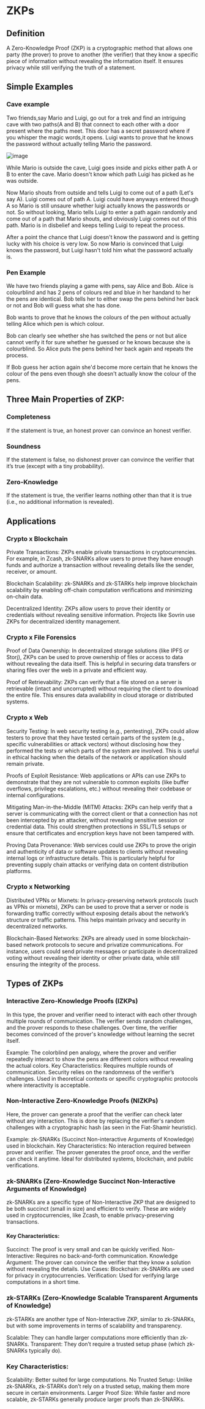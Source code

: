 # ZKPs
  ## Definition
  A Zero-Knowledge Proof (ZKP) is a cryptographic method that allows one party (the prover) to prove to another (the verifier) that they know a specific piece of information without revealing the information itself.
  It ensures privacy while still verifying the truth of a statement.
  ## Simple Examples
  ### Cave example
  Two friends,say Mario and Luigi, go out for a trek and find an intriguing cave with two paths(A and B) that connect to each other with a door present where the paths meet. This door has a secret password where if you whisper the magic words,it opens.
  Luigi wants to prove that he knows the password without actually telling Mario the password.

  ![image](https://github.com/user-attachments/assets/121fb001-888c-4dce-84d7-61e8deb9ffed)

  While Mario is outside the cave, Luigi goes inside and picks either path A or B to enter the cave. Mario doesn't know which path Luigi has picked as he was outside.
  
  Now Mario shouts from outside and tells Luigi to come out of a path (Let's say A). Luigi comes out of path A. Luigi could have anyways entered though A so Mario is still unsaure whether luigi actually knows the passwords or not.
  So without looking, Mario tells Luigi to enter a path again randomly and come out of a path that Mario shouts, and obviously Luigi comes out of this path. Mario is in disbelief and keeps telling Luigi to repeat the process.

  After a point the chance that Luigi doesn't know the password and is getting lucky with his choice is very low. So now Mario is convinced that Luigi knows the password, but Luigi hasn't told him what the password actually is.

  ### Pen Example
  We have two friends playing a game with pens, say Alice and Bob.
  Alice is colourblind and has 2 pens of colours red and blue in her handand to her the pens are identical. Bob tells her to either swap the pens behind her back or not and Bob will guess what she has done.

  Bob wants to prove that he knows the colours of the pen without actually telling Alice which pen is which colour.
  
  Bob can clearly see whether she has switched the pens or not but alice cannot verify it for sure whether he guessed or he knows because she is colourblind. So Alice puts the pens behind her back again and repeats the process.
  
  If Bob guess her action again she'd become more certain that he knows the colour of the pens even though she doesn't actually know the colour of the pens.
  ## Three Main Properties of ZKP:
  ### Completeness
  If the statement is true, an honest prover can convince an honest verifier.
  ### Soundness
  If the statement is false, no dishonest prover can convince the verifier that it’s true (except with a tiny probability).
  ### Zero-Knowledge
  If the statement is true, the verifier learns nothing other than that it is true (i.e., no additional information is revealed).
  
  ## Applications
  ### Crypto x Blockchain
  Private Transactions: ZKPs enable private transactions in cryptocurrencies. For example, in Zcash, zk-SNARKs allow users to prove they have enough funds and authorize a transaction without revealing details like the sender, receiver, or amount.
  
  Blockchain Scalability: zk-SNARKs and zk-STARKs help improve blockchain scalability by enabling off-chain computation verifications and minimizing on-chain data.
  
  Decentralized Identity: ZKPs allow users to prove their identity or credentials without revealing sensitive information. Projects like Sovrin use ZKPs for decentralized identity management.
  ### Crypto x File Forensics
  Proof of Data Ownership: In decentralized storage solutions (like IPFS or Storj), ZKPs can be used to prove ownership of files or access to data without revealing the data itself. This is helpful in securing data transfers or sharing files over the web in a private and efficient way.
  
  Proof of Retrievability: ZKPs can verify that a file stored on a server is retrievable (intact and uncorrupted) without requiring the client to download the entire file. This ensures data availability in cloud storage or distributed systems.
  ### Crypto x Web
  Security Testing: In web security testing (e.g., pentesting), ZKPs could allow testers to prove that they have tested certain parts of the system (e.g., specific vulnerabilities or attack vectors) without disclosing how they performed the tests or which parts of the system are involved. This is useful in ethical hacking when the details of the network or application should remain private.
  
  Proofs of Exploit Resistance: Web applications or APIs can use ZKPs to demonstrate that they are not vulnerable to common exploits (like buffer overflows, privilege escalations, etc.) without revealing their codebase or internal configurations.
  
  Mitigating Man-in-the-Middle (MITM) Attacks: ZKPs can help verify that a server is communicating with the correct client or that a connection has not been intercepted by an attacker, without revealing sensitive session or credential data. This could strengthen protections in SSL/TLS setups or ensure that certificates and encryption keys have not been tampered with.
  
  Proving Data Provenance: Web services could use ZKPs to prove the origin and authenticity of data or software updates to clients without revealing internal logs or infrastructure details. This is particularly helpful for preventing supply chain attacks or verifying data on content distribution platforms.
  ### Crypto x Networking
  Distributed VPNs or Mixnets: In privacy-preserving network protocols (such as VPNs or mixnets), ZKPs can be used to prove that a server or node is forwarding traffic correctly without exposing details about the network’s structure or traffic patterns. This helps maintain privacy and security in decentralized networks.
  
  Blockchain-Based Networks: ZKPs are already used in some blockchain-based network protocols to secure and privatize communications. For instance, users could send private messages or participate in decentralized voting without revealing their identity or other private data, while still ensuring the integrity of the process.

## Types of ZKPs
### Interactive Zero-Knowledge Proofs (IZKPs)
In this type, the prover and verifier need to interact with each other through multiple rounds of communication. The verifier sends random challenges, and the prover responds to these challenges. Over time, the verifier becomes convinced of the prover's knowledge without learning the secret itself.

Example: The colorblind pen analogy, where the prover and verifier repeatedly interact to show the pens are different colors without revealing the actual colors.
Key Characteristics:
Requires multiple rounds of communication.
Security relies on the randomness of the verifier’s challenges.
Used in theoretical contexts or specific cryptographic protocols where interactivity is acceptable.
### Non-Interactive Zero-Knowledge Proofs (NIZKPs)
Here, the prover can generate a proof that the verifier can check later without any interaction. This is done by replacing the verifier's random challenges with a cryptographic hash (as seen in the Fiat-Shamir heuristic).

Example: zk-SNARKs (Succinct Non-interactive Arguments of Knowledge) used in blockchain.
Key Characteristics:
No interaction required between prover and verifier.
The prover generates the proof once, and the verifier can check it anytime.
Ideal for distributed systems, blockchain, and public verifications.
### zk-SNARKs (Zero-Knowledge Succinct Non-Interactive Arguments of Knowledge)
zk-SNARKs are a specific type of Non-Interactive ZKP that are designed to be both succinct (small in size) and efficient to verify. These are widely used in cryptocurrencies, like Zcash, to enable privacy-preserving transactions.

#### Key Characteristics:
Succinct: The proof is very small and can be quickly verified.
Non-Interactive: Requires no back-and-forth communication.
Knowledge Argument: The prover can convince the verifier that they know a solution without revealing the details.
Use Cases:
Blockchain: zk-SNARKs are used for privacy in cryptocurrencies.
Verification: Used for verifying large computations in a short time.
### zk-STARKs (Zero-Knowledge Scalable Transparent Arguments of Knowledge)
zk-STARKs are another type of Non-Interactive ZKP, similar to zk-SNARKs, but with some improvements in terms of scalability and transparency.

Scalable: They can handle larger computations more efficiently than zk-SNARKs.
Transparent: They don’t require a trusted setup phase (which zk-SNARKs typically do).
### Key Characteristics:
Scalability: Better suited for large computations.
No Trusted Setup: Unlike zk-SNARKs, zk-STARKs don’t rely on a trusted setup, making them more secure in certain environments.
Larger Proof Size: While faster and more scalable, zk-STARKs generally produce larger proofs than zk-SNARKs.

